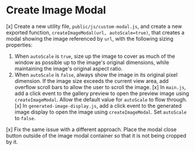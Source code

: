 # Create Image Modal
[x] Create a new utility file, `public/js/custom-modal.js`, and create a new exported function, `createImageModal(url, autoScale=true)`, that creates a modal showing the image referenced by `url`, with the following sizing properties:
1. When `autoScale` is `true`, size up the image to cover as much of the window as possible up to the image's original dimensions, while maintaining the image's original aspect ratio.
2. When `autoScale` is `false`, always show the image in its original pixel dimension. If the image size exceeds the current view area, add overflow scroll bars to allow the user to scroll the image.
[x] In `main.js`, add a click event to the gallery preview to open the preview image using `createImageModal`. Allow the default value for `autoScale` to flow through.
[x] In `generated-image-display.js`, add a click event to the generated image display to open the image using `createImageModal`. Set `autoScale` to `false`.

[x] Fix the same issue with a different approach. Place the modal close button outside of the image modal container so that it is not being cropped by it.